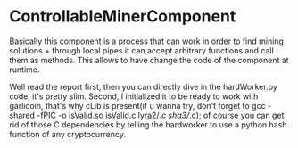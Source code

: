 # ControllableMinerComponent

Basically this component is a process that can work in order to find mining solutions + through local pipes it can accept arbitrary functions and call them as methods.
This allows to have change the code of the component at runtime.

Well read the report first, then you can directly dive in the hardWorker.py code, it's pretty slim.
Second, I initialized it to be ready to work with garlicoin, that's why cLib is present(if u wanna try, don't forget to gcc -shared -fPIC -o isValid.so isValid.c lyra2/*.c sha3/*.c); of course you can get rid of those C dependencies by telling the hardworker to use a python hash function of any cryptocurrency.

